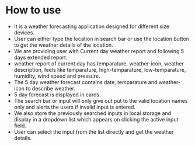 # How to use
* It is a weather forecasting application designed for different size devices.
* User can either type the location in search bar or use the location button to get the weather details of the location.
* We are providing user with Current day weather report and following 5 days extended report.
* weather report of current day has temparature, weather-icon, weather description, feels like temparature, high-temparature, low-temparature, humidity, wind speed and pressure.
* The 5 day weather forecast contains date, temparature and weather-icon to describe weather.
* 5 day forecast is displayed in cards.
* The search bar or input will only give out put to the valid location names only and alerts the users if invalid input is entered.
* We also store the previously searched inputs in local storage and display in a dropdown list which appears on clicking the active input field.
* User can select the input from the list directly and get the weather details.

